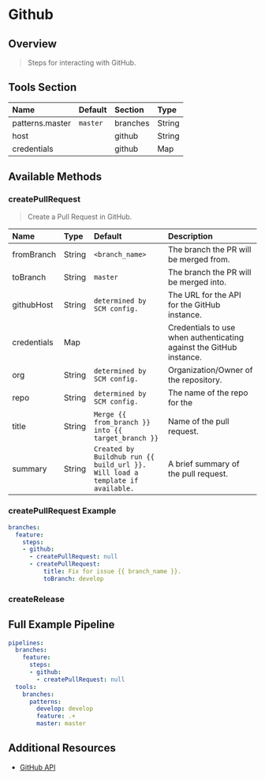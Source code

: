 # Github

## Overview

> Steps for interacting with GitHub.

## Tools Section

| Name            | Default   | Section   | Type   |
|:----------------|:----------|:----------|:-------|
| patterns.master | `master`  | branches  | String |
| host            |           | github    | String |
| credentials     |           | github    | Map    |

## Available Methods

### createPullRequest

> Create a Pull Request in GitHub.

| Name        | Type   | Default                                                                       | Description                                                         |
|:------------|:-------|:------------------------------------------------------------------------------|:--------------------------------------------------------------------|
| fromBranch  | String | `<branch_name>`                                                               | The branch the PR will be merged from.                              |
| toBranch    | String | `master`                                                                      | The branch the PR will be merged into.                              |
| githubHost  | String | `determined by SCM config.`                                                   | The URL for the API for the GitHub instance.                        |
| credentials | Map    |                                                                               | Credentials to use when authenticating against the GitHub instance. |
| org         | String | `determined by SCM config.`                                                   | Organization/Owner of the repository.                               |
| repo        | String | `determined by SCM config.`                                                   | The name of the repo for the                                        |
| title       | String | `Merge {{ from_branch }} into {{ target_branch }}`                            | Name of the pull request.                                           |
| summary     | String | `Created by Buildhub run {{ build_url }}. Will load a template if available.` | A brief summary of the pull request.                                |

### createPullRequest Example

```yaml
branches:
  feature:
    steps:
    - github:
      - createPullRequest: null
      - createPullRequest:
          title: Fix for issue {{ branch_name }}.
          toBranch: develop
```

### createRelease

## Full Example Pipeline

```yaml
pipelines:
  branches:
    feature:
      steps:
      - github:
        - createPullRequest: null
  tools:
    branches:
      patterns:
        develop: develop
        feature: .+
        master: master
```

## Additional Resources

* [GitHub API](https://developer.github.com)